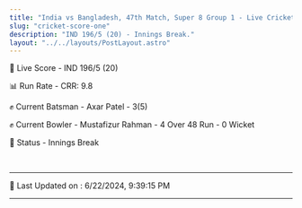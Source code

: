 ```yaml
---
title: "India vs Bangladesh, 47th Match, Super 8 Group 1 - Live Cricket Score"
slug: "cricket-score-one"
description: "IND 196/5 (20) - Innings Break."
layout: "../../layouts/PostLayout.astro"
---
```


🔴 Live Score - IND 196/5 (20)  

📊 Run Rate - CRR: 9.8  

✊ Current Batsman - Axar Patel - 3(5)  

✊ Current Bowler - Mustafizur Rahman - 4 Over 48 Run - 0 Wicket  

📑 Status - Innings Break

<br />

***

📝 Last Updated on : 6/22/2024, 9:39:15 PM

***

